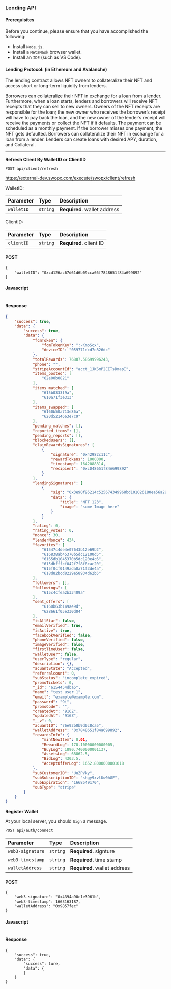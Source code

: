 ### Lending API

#### Prerequisites

Before you continue, please ensure that you have accomplished the following:

- Install ```Node.js```.
- Install a ```MetaMask``` browser wallet.
- Install an ```IDE``` (such as VS Code).


#### Lending Protocol: (in Ethereum and Avalanche)

The lending contract allows NFT owners to collateralize their NFT and access short or long-term liquidity from lenders. 

Borrowers can collateralize their NFT in exchange for a loan from a lender. Furthermore, when a loan starts, lenders and borrowers will receive NFT receipts that they can sell to new owners. Owners of the NFT receipts are responsible for the loan; the new owner who receives the borrower’s receipt will have to pay back the loan, and the new owner of the lender’s receipt will receive the payments or collect the NFT if it defaults. The payment can be scheduled as a monthly payment. If the borrower misses one payment, the NFT gets defaulted. Borrowers can collateralize their NFT in exchange for a loan from a lender. Lenders can create loans with desired APY, duration, and Collateral.

________


__Refresh Client By WalletID or ClientID__ 

```API
POST api/client/refresh
```

https://external-dev.swopx.com/execute/swopx/client/refresh


WalletID: 

| Parameter | Type     | Description                |
| :-------- | :------- | :------------------------- |
| `walletID` | `string` | **Required**. wallet address |


ClientID:

| Parameter | Type     | Description                |
| :-------- | :------- | :------------------------- |
| `clientID` | `string` | **Required**. client ID |

<!-- tabs:start -->

#### **POST**

```
{
    "walletID": "0xcd126ac67d61d6b09cca66f7848651f84a699892"
}
```

#### **Javascript**

```javascript


```

#### **Response**
```JSON
{
    "success": true,
    "data": {
        "success": true,
        "data": {
            "fcmToken": {
                "fcmTokenKey": ":-KmoScx",
                "deviceID": "059771dcd7e826dc"
            },
            "totalRewards": 76887.58699996243,
            "phone": "",
            "stripeAccountId": "acct_1JKSmP2EETsDmapI",
            "items_posted": [
                "62e00b0821"
            ],
            "items_matched": [
                "615b0333f9a",
                "610a71f3e313"
            ],
            "items_swapped": [
                "6160b50a713e86a",
                "620d5214663e7c9"
            ],
            "pending_matches": [],
            "reported_items": [],
            "pending_reports": [],
            "blockedUsers": [],
            "claimRewardsSignatures": [
                {
                    "signature": "0x42982c11c",
                    "rewardTokens": 1000000,
                    "timestamp": 1642088814,
                    "recipient": "0xcD48651f84A699892"
                }
            ],
            "lendingSignatures": [
                {
                    "sig": "0x3e90f95214c525674349968bd101026180ea56a29caf2b3acc5b67080e1bbedf5cf0cb61bbcd9ae1c",
                    "data": {
                        "title": "NFT 123",
                        "image": "some Image here"
                    }
                }
            ],
            "rating": 0,
            "rating_votes": 0,
            "nonce": 30,
            "lenderNonce": 434,
            "favorites": [
                "61547c4de4e07643b12e69b2",
                "616838ab45370b5dc12100d5",
                "6165db1045370b5dc120e4c6",
                "615dbfffcf042f7f8f8cac20",
                "615f0cf0149ada0a71f3de4a",
                "618d82bcd8229e58934d62b5"
            ],
            "followers": [],
            "followings": [
                "615c4cfea2b33409a"
            ],
            "sent_offers": [
                "6160b63b149ae9d",
                "628661f05e330d04"
            ],
            "isAllStar": false,
            "emailVerified": true,
            "isActive": true,
            "facebookVerified": false,
            "phoneVerified": false,
            "imageVerified": false,
            "firstTimeUser": false,
            "walletUser": false,
            "userType": "regular",
            "description": {},
            "acuantState": "Accepted",
            "referralcount": 0,
            "subStatus": "incomplete_expired",
            "promoTickets": 0,
            "_id": "6154454dba5",
            "name": "test user 1",
            "email": "example@example.com",
            "password": "9i",
            "promoCode": "",
            "createdAt": "916Z",
            "updatedAt": "916Z",
            "__v": 0,
            "acuantID": "76e92b0b9d0c8ca5",
            "walletAddress": "0x7848651f84a699892",
            "rewardsInfo": {
                "mintNewItem": 0.01,
                "RewardLog": 178.10000000000005,
                "BuyLog": 1890.7400000001137,
                "AssetsLog": 68862.5,
                "BidLog": 4303.5,
                "AcceptOfferLog": 1652.8000000001018
            },
            "subCustomerID": "UuZPVky",
            "subSubscriptionID": "shgy9xvlUw0hGF",
            "subExpiration": "1668549170",
            "subType": "stripe"
        }
    }
}

```

<!-- tabs:end -->


__Register Wallet__ 

At your local server, you should ```Sign``` a message.

```
POST api/auth/connect
```

| Parameter | Type     | Description                |
| :-------- | :------- | :------------------------- |
| `web3-signature` | `string` | **Required**. signture  |
| `web3-timestamp` | `string` | **Required**. time stamp |
| `walletAddress` | `string` | **Required**. wallet address |


<!-- tabs:start -->

#### **POST**

```
{
    "web3-signature": "0x4394a90c1e3961b",
    "web3-timestamp": 1663163187,
    "walletAddress": "0x9857fec"
}
```

#### **Javascript**

```javascript

```

#### **Response**
```
{
    "success": true,
    "data": {
        "success": ture,
        "data": {
        }
    }
}

```

<!-- tabs:end -->
